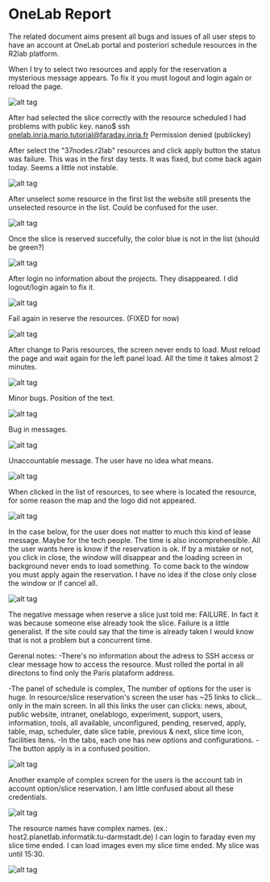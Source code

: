 # OneLab Report
The related document aims present all bugs and issues of all user steps to have an account at OneLab portal and posteriori schedule resources in the R2lab platform.

When I try to select two resources and apply for the reservation a mysterious message appears. To fix it you must logout and login again or reload the page.

![alt tag](img/1.png)


After had selected the slice correctly with the resource scheduled I had problems with public key.
nano$ ssh onelab.inria.mario.tutorial@faraday.inria.fr
Permission denied (publickey)

After select the "37nodes.r2lab" resources and click apply button the status was failure. This was in the first day tests.
It was fixed, but come back again today. Seems a little not instable.

![alt tag](img/2.png)

After unselect some resource in the first list the website still presents the unselected resource in the list. Could be confused for the user.

![alt tag](img/3.png)

Once the slice is reserved succefully, the color blue is not in the list (should be green?)

![alt tag](img/4.png)

After login no information about the projects. They disappeared. I did logout/login again to fix it. 

![alt tag](img/5.png)

Fail again in reserve the resources. (FIXED for now)

![alt tag](img/6.png)

After change to Paris resources, the screen never ends to load. Must reload the page and wait again for the left panel load. All the time it takes almost 2 minutes.

![alt tag](img/7.png)

Minor bugs.
Position of the text.

![alt tag](img/8.png)

Bug in messages.

![alt tag](img/9.png)

Unaccountable message. The user have no idea what means.

![alt tag](img/10.png)

When clicked in the list of resources, to see where is located the resource, for some reason the map and the logo did not appeared.

![alt tag](img/11.png)

In the case below, for the user does not matter to much this kind of lease message. Maybe for the tech people. The time is also incomprehensible. All the user wants here is know if the reservation is ok.
If by a mistake or not, you click in close, the window will disappear and the loading screen in background never ends to load something. To come back to the window you must apply again the reservation.
I have no idea if the close only close the window or if cancel all.

![alt tag](img/12.png)

The negative message when reserve a slice just told me: FAILURE. In fact it was because someone else already took the slice. Failure is a little generalist. If the site could say that the time is already taken I would know that is not a problem but a concurrent time.

Gerenal notes:
-There's no information about the adress to SSH access or clear message how to access the resource. Must rolled the portal in all directons to find only the Paris plataform address.

-The panel of schedule is complex, The number of options for the user is huge. In resource/slice reservation's screen the user has ~25 links to click... only in the main screen. In all this links the user can clicks: news, about, public website, intranet, onelablogo, experiment, support, users, information, tools, all available, unconfigured, pending, reserved, apply, table, map, scheduler, date slice table, previous & next, slice time icon, facilities itens.
-In the tabs, each one has new options and configurations.
-The button apply is in a confused position.

![alt tag](img/13.png)

Another example of complex screen for the users is the account tab in account option/slice reservation. I am little confused about all these credentials.

![alt tag](img/14.png)

The resource names have complex names. (ex.: host2.planetlab.informatik.tu-darmstadt.de)
I can login to faraday even my slice time ended.
I can load images even my slice time ended. My slice was until 15:30.

![alt tag](img/15.png)


